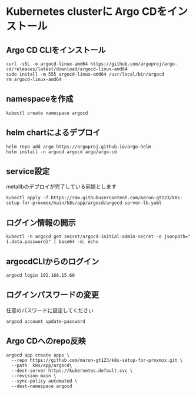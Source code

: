 # Kubernetes clusterに Argo CDをインストール

## Argo CD CLIをインストール
    
    curl -sSL -o argocd-linux-amd64 https://github.com/argoproj/argo-cd/releases/latest/download/argocd-linux-amd64
    sudo install -m 555 argocd-linux-amd64 /usr/local/bin/argocd
    rm argocd-linux-amd64

## namespaceを作成

    kubectl create namespace argocd
    
## helm chartによるデプロイ

    helm repo add argo https://argoproj.github.io/argo-helm
    helm install -n argocd argocd argo/argo-cd
    
## service設定
metallbのデプロイが完了している前提とします<br>

    kubectl apply -f https://raw.githubusercontent.com/maron-gt123/k8s-setup-for-proxmox/main/k8s/app/argocd/argocd-server-lb.yaml

## ログイン情報の開示

    kubectl -n argocd get secret/argocd-initial-admin-secret -o jsonpath="{.data.password}" | base64 -d; echo

## argocdCLIからのログイン

    argocd login 192.168.15.60

## ログインパスワードの変更
任意のパスワードに設定してください<br>

    argocd account update-password

## Argo CDへのrepo反映
    argocd app create apps \
      --repo https://github.com/maron-gt123/k8s-setup-for-proxmox.git \
      --path  k8s/app/argocd\
      --dest-server https://kubernetes.default.svc \
      --revision main \
      --sync-policy automated \
      --dest-namespace argocd
